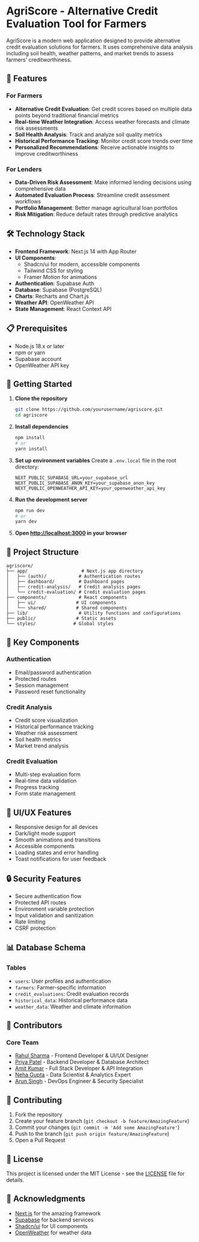 # AgriScore - Alternative Credit Evaluation Tool for Farmers

AgriScore is a modern web application designed to provide alternative credit evaluation solutions for farmers. It uses comprehensive data analysis including soil health, weather patterns, and market trends to assess farmers' creditworthiness.
 
## 🌟 Features

### For Farmers

- **Alternative Credit Evaluation**: Get credit scores based on multiple data points beyond traditional financial metrics
- **Real-time Weather Integration**: Access weather forecasts and climate risk assessments
- **Soil Health Analysis**: Track and analyze soil quality metrics
- **Historical Performance Tracking**: Monitor credit score trends over time
- **Personalized Recommendations**: Receive actionable insights to improve creditworthiness

### For Lenders
- **Data-Driven Risk Assessment**: Make informed lending decisions using comprehensive data
- **Automated Evaluation Process**: Streamline credit assessment workflows
- **Portfolio Management**: Better manage agricultural loan portfolios
- **Risk Mitigation**: Reduce default rates through predictive analytics

## 🛠️ Technology Stack

- **Frontend Framework**: Next.js 14 with App Router
- **UI Components**: 
  - Shadcn/ui for modern, accessible components
  - Tailwind CSS for styling
  - Framer Motion for animations
- **Authentication**: Supabase Auth
- **Database**: Supabase (PostgreSQL)
- **Charts**: Recharts and Chart.js
- **Weather API**: OpenWeather API
- **State Management**: React Context API

## 📋 Prerequisites

- Node.js 18.x or later
- npm or yarn
- Supabase account
- OpenWeather API key

## 🚀 Getting Started

1. **Clone the repository**
   ```bash
   git clone https://github.com/yourusername/agriscore.git
   cd agriscore
   ```

2. **Install dependencies**
   ```bash
   npm install
   # or
   yarn install
   ```

3. **Set up environment variables**
   Create a `.env.local` file in the root directory:
   ```env
   NEXT_PUBLIC_SUPABASE_URL=your_supabase_url
   NEXT_PUBLIC_SUPABASE_ANON_KEY=your_supabase_anon_key
   NEXT_PUBLIC_OPENWEATHER_API_KEY=your_openweather_api_key
   ```

4. **Run the development server**
   ```bash
   npm run dev
   # or
   yarn dev
   ```

5. **Open [http://localhost:3000](http://localhost:3000) in your browser**

## 📁 Project Structure

```
agriscore/
├── app/                    # Next.js app directory
│   ├── (auth)/            # Authentication routes
│   ├── dashboard/         # Dashboard pages
│   ├── credit-analysis/   # Credit analysis pages
│   └── credit-evaluation/ # Credit evaluation pages
├── components/            # React components
│   ├── ui/               # UI components
│   └── shared/           # Shared components
├── lib/                   # Utility functions and configurations
├── public/               # Static assets
└── styles/              # Global styles
```

## 🔑 Key Components

### Authentication
- Email/password authentication
- Protected routes
- Session management
- Password reset functionality

### Credit Analysis
- Credit score visualization
- Historical performance tracking
- Weather risk assessment
- Soil health metrics
- Market trend analysis

### Credit Evaluation
- Multi-step evaluation form
- Real-time data validation
- Progress tracking
- Form state management

## 🎨 UI/UX Features

- Responsive design for all devices
- Dark/light mode support
- Smooth animations and transitions
- Accessible components
- Loading states and error handling
- Toast notifications for user feedback

## 🔒 Security Features

- Secure authentication flow
- Protected API routes
- Environment variable protection
- Input validation and sanitization
- Rate limiting
- CSRF protection

## 📊 Database Schema

### Tables
- `users`: User profiles and authentication
- `farmers`: Farmer-specific information
- `credit_evaluations`: Credit evaluation records
- `historical_data`: Historical performance data
- `weather_data`: Weather and climate information

## 👥 Contributors

### Core Team
- [Rahul Sharma](https://github.com/rahulsharma) - Frontend Developer & UI/UX Designer
- [Priya Patel](https://github.com/priyapatel) - Backend Developer & Database Architect
- [Amit Kumar](https://github.com/amitkumar) - Full Stack Developer & API Integration
- [Neha Gupta](https://github.com/nehagupta) - Data Scientist & Analytics Expert
- [Arun Singh](https://github.com/arunsingh) - DevOps Engineer & Security Specialist

## 🤝 Contributing

1. Fork the repository
2. Create your feature branch (`git checkout -b feature/AmazingFeature`)
3. Commit your changes (`git commit -m 'Add some AmazingFeature'`)
4. Push to the branch (`git push origin feature/AmazingFeature`)
5. Open a Pull Request

## 📝 License

This project is licensed under the MIT License - see the [LICENSE](LICENSE) file for details.

## 🙏 Acknowledgments

- [Next.js](https://nextjs.org/) for the amazing framework
- [Supabase](https://supabase.com/) for backend services
- [Shadcn/ui](https://ui.shadcn.com/) for UI components
- [OpenWeather](https://openweathermap.org/) for weather data
